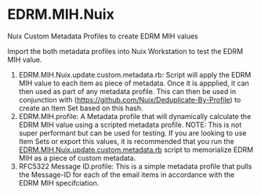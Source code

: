 # EDRM.MIH.Nuix


Nuix Custom Metadata Profiles to create EDRM MIH values

Import the both metadata profiles into Nuix Workstation to test the EDRM MIH value.

1. EDRM.MIH.Nuix.update.custom.metadata.rb: Script will apply the EDRM MIH value to each item as piece of metadata.  Once it is appplied, it can then used as part of any metadata profile.  This can then be used in conjunction with (https://github.com/Nuix/Deduplicate-By-Profile) to create an Item Set based on this hash.
2. EDRM.MIH.profile: A Metadata profile that will dynamically calculate the EDRM MIH value using a scripted metadata profile.  NOTE: This is not super performant but can be used for testing.  If you are looking to use Item Sets or export this values, it is recommended that you run the [EDRM.MIH.Nuix.update.custom.metadata.rb](https://github.com/stephenlstewart/EDRM.MIH.Nuix/blob/f143d66590936edbf2e1fc26e58ded908151d7ce/EDRM.MIH.Nuix.update.custom.metadata.rb) script to memorialize EDRM MIH as a piece of custom metadata.
3. RFC5322 Message ID.profile: This is a simple metadata profile that pulls the Message-ID for each of the email items in accordance with the EDRM MIH specifciation.
